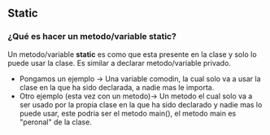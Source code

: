 ## Static

### ¿Qué es hacer un metodo/variable static?

Un metodo/variable **static** es como que esta presente en la clase y solo lo puede usar la clase. Es similar a declarar metodo/variable privado.

+ Pongamos un ejemplo -> Una variable comodin, la cual solo va a usar la clase en la que ha sido declarada, a nadie mas le importa.
+ Otro ejemplo (esta vez con un metodo)-> Un metodo el cual solo va a ser usado por la propia clase en la que ha sido declarado y nadie mas lo puede usar, este podria ser el metodo main(), el metodo main es "peronal" de la clase.